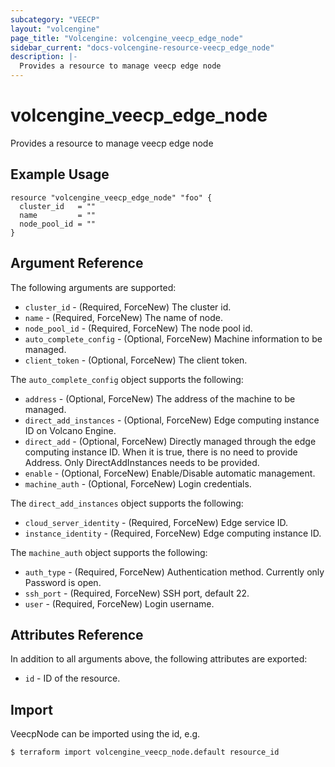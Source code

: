 ```yaml
---
subcategory: "VEECP"
layout: "volcengine"
page_title: "Volcengine: volcengine_veecp_edge_node"
sidebar_current: "docs-volcengine-resource-veecp_edge_node"
description: |-
  Provides a resource to manage veecp edge node
---
```

# volcengine_veecp_edge_node
Provides a resource to manage veecp edge node
## Example Usage
```hcl
resource "volcengine_veecp_edge_node" "foo" {
  cluster_id   = ""
  name         = ""
  node_pool_id = ""
}
```
## Argument Reference
The following arguments are supported:
* `cluster_id` - (Required, ForceNew) The cluster id.
* `name` - (Required, ForceNew) The name of node.
* `node_pool_id` - (Required, ForceNew) The node pool id.
* `auto_complete_config` - (Optional, ForceNew) Machine information to be managed.
* `client_token` - (Optional, ForceNew) The client token.

The `auto_complete_config` object supports the following:

* `address` - (Optional, ForceNew) The address of the machine to be managed.
* `direct_add_instances` - (Optional, ForceNew) Edge computing instance ID on Volcano Engine.
* `direct_add` - (Optional, ForceNew) Directly managed through the edge computing instance ID. When it is true, there is no need to provide Address. Only DirectAddInstances needs to be provided.
* `enable` - (Optional, ForceNew) Enable/Disable automatic management.
* `machine_auth` - (Optional, ForceNew) Login credentials.

The `direct_add_instances` object supports the following:

* `cloud_server_identity` - (Required, ForceNew) Edge service ID.
* `instance_identity` - (Required, ForceNew) Edge computing instance ID.

The `machine_auth` object supports the following:

* `auth_type` - (Required, ForceNew) Authentication method. Currently only Password is open.
* `ssh_port` - (Required, ForceNew) SSH port, default 22.
* `user` - (Required, ForceNew) Login username.

## Attributes Reference
In addition to all arguments above, the following attributes are exported:
* `id` - ID of the resource.



## Import
VeecpNode can be imported using the id, e.g.
```
$ terraform import volcengine_veecp_node.default resource_id
```

